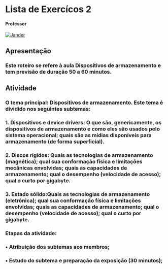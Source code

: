 # Lista de Exercícos 2

#### Professor
[![Jander](https://img.shields.io/badge/Jander_Moreira-%2300599C.svg?style=for-the-badge&logo=GoogleScholar&logoColor=white)](https://site.dc.ufscar.br/docente/5cee7b2948365a001679f746)

## Apresentação
### Este roteiro se refere à aula Dispositivos de armazenamento e tem previsão de duração 50 a 60 minutos.

## Atividade
### O tema principal: Dispositivos de armazenamento. Este tema é dividido nos seguintes subtemas:
### 1. Dispositivos e device drivers: O que são, genericamente, os dispositivos de armazenamento e como eles são usados pelo sistema operacional; quais são as mídias disponíveis para armazenamento (de forma superficial).
### 2. Discos rígidos: Quais as tecnologias de armazenamento (magnética); qual sua conformação física e limitações mecânicas envolvidas; quais as capacidades de armazenamento; qual o desempenho (velocidade de acesso); qual o curto por gigabyte.
### 3. Estado sólido:Quais as tecnologias de armazenamento (eletrônica); qual sua conformação física e limitações envolvidas; quais as capacidades de armazenamento; qual o desempenho (velocidade de acesso); qual o curto por gigabyte.
### Etapas da atividade:
### • Atribuição dos subtemas aos membros;
### • Estudo do subtema e preparação da exposição (30 minutos);
